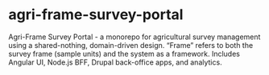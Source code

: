 # agri-frame-survey-portal
Agri-Frame Survey Portal - a monorepo for agricultural survey management using a shared-nothing, domain-driven design. “Frame” refers to both the survey frame (sample units) and the system as a framework. Includes Angular UI, Node.js BFF, Drupal back-office apps, and analytics.
